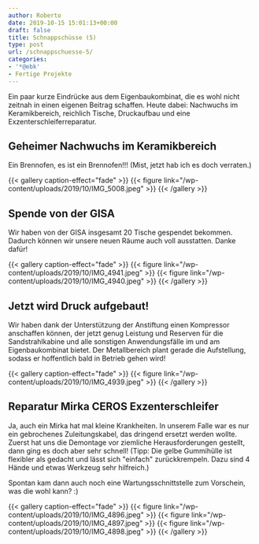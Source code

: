 ```yaml
---
author: Roberto
date: 2019-10-15 15:01:13+00:00
draft: false
title: Schnappschüsse (5)
type: post
url: /schnappschuesse-5/
categories:
- '*@ebk'
- Fertige Projekte
---
```





Ein paar kurze Eindrücke aus dem Eigenbaukombinat, die es wohl nicht zeitnah in einen eigenen Beitrag schaffen. Heute dabei: Nachwuchs im Keramikbereich, reichlich Tische, Druckaufbau und eine Exzenterschleiferreparatur.





<!-- more -->





## Geheimer Nachwuchs im Keramikbereich







Ein Brennofen, es ist ein Brennofen!!! (Mist, jetzt hab ich es doch verraten.)





{{< gallery caption-effect="fade" >}}
{{< figure link="/wp-content/uploads/2019/10/IMG_5008.jpeg" >}}
{{< /gallery >}}





## Spende von der GISA







Wir haben von der GISA insgesamt 20 Tische gespendet bekommen. Dadurch können wir unsere neuen Räume auch voll ausstatten. Danke dafür!





{{< gallery caption-effect="fade" >}}
{{< figure link="/wp-content/uploads/2019/10/IMG_4941.jpeg" >}}
{{< figure link="/wp-content/uploads/2019/10/IMG_4940.jpeg" >}}
{{< /gallery >}}





## Jetzt wird Druck aufgebaut!







Wir haben dank der Unterstützung der Anstiftung einen Kompressor anschaffen können, der jetzt genug Leistung und Reserven für die Sandstrahlkabine und alle sonstigen Anwendungsfälle im und am Eigenbaukombinat bietet. Der Metallbereich plant gerade die Aufstellung, sodass er hoffentlich bald in Betrieb gehen wird!





{{< gallery caption-effect="fade" >}}
{{< figure link="/wp-content/uploads/2019/10/IMG_4939.jpeg" >}}
{{< /gallery >}}





## Reparatur Mirka CEROS Exzenterschleifer







Ja, auch ein Mirka hat mal kleine Krankheiten. In unserem Falle war es nur ein gebrochenes Zuleitungskabel, das dringend ersetzt werden wollte. Zuerst hat uns die Demontage vor ziemliche Herausforderungen gestellt, dann ging es doch aber sehr schnell! (Tipp: Die gelbe Gummihülle ist flexibler als gedacht und lässt sich "einfach" zurückkrempeln. Dazu sind 4 Hände und etwas Werkzeug sehr hilfreich.)







Spontan kam dann auch noch eine Wartungsschnittstelle zum Vorschein, was die wohl kann? :)





{{< gallery caption-effect="fade" >}}
{{< figure link="/wp-content/uploads/2019/10/IMG_4896.jpeg" >}}
{{< figure link="/wp-content/uploads/2019/10/IMG_4897.jpeg" >}}
{{< figure link="/wp-content/uploads/2019/10/IMG_4898.jpeg" >}}
{{< /gallery >}}

